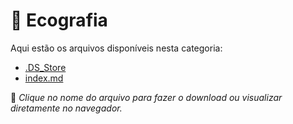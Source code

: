 # 📂 Ecografia

Aqui estão os arquivos disponíveis nesta categoria:

- [.DS_Store](.DS_Store)
- [index.md](index.md)

📌 *Clique no nome do arquivo para fazer o download ou visualizar diretamente no navegador.*
